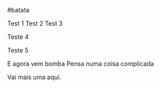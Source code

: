 #batata


Test 1
Test 2
Test 3

Teste 4


Teste 5

E agora vem bomba
Pensa numa coisa complicada

Vai mais uma aqui.